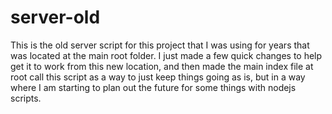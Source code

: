 # server-old

This is the old server script for this project that I was using for years that was located at the main root folder. I just made a few quick changes to help get it to work from this new location, and then made the main index file at root call this script as a way to just keep things going as is, but in a way where I am starting to plan out the future for some things with nodejs scripts.